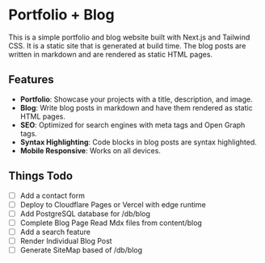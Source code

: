 # Portfolio + Blog

This is a simple portfolio and blog website built with Next.js and Tailwind CSS. It is a static site that is generated at build time. The blog posts are written in markdown and are rendered as static HTML pages.

## Features

- **Portfolio**: Showcase your projects with a title, description, and image.
- **Blog**: Write blog posts in markdown and have them rendered as static HTML pages.
- **SEO**: Optimized for search engines with meta tags and Open Graph tags.
- **Syntax Highlighting**: Code blocks in blog posts are syntax highlighted.
- **Mobile Responsive**: Works on all devices.

## Things Todo

- [ ] Add a contact form
- [ ] Deploy to Cloudflare Pages or Vercel with edge runtime
- [ ] Add PostgreSQL database for /db/blog
- [ ] Complete Blog Page Read Mdx files from content/blog
- [ ] Add a search feature
- [ ] Render Individual Blog Post
- [ ] Generate SiteMap based of /db/blog
